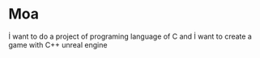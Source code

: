# Moa
İ want to do a project of programing language of C and İ want to create a game with C++ unreal engine
